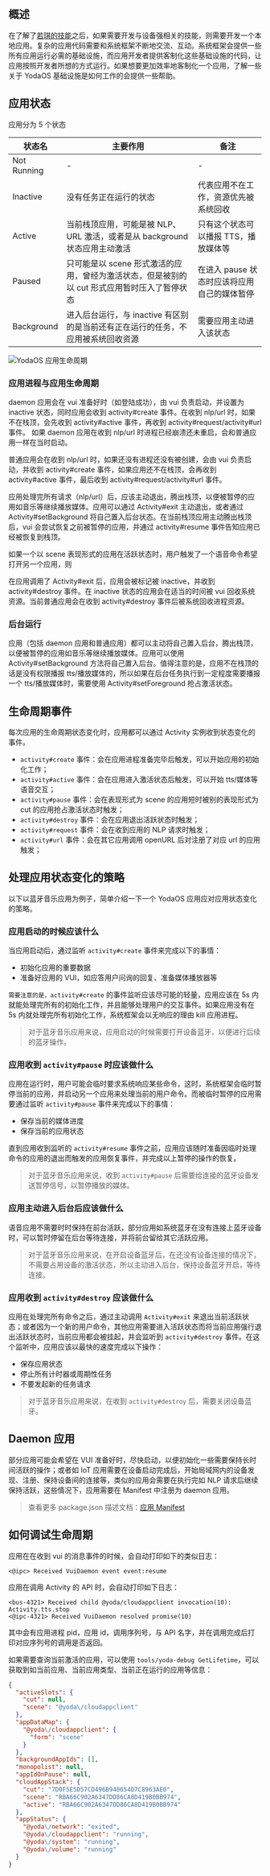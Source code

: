 ## 概述

在了解了[若琪的技能](https://developer.rokid.com/docs/2-RokidDocument/1-SkillsKit/platform-introduction.html)之后，如果需要开发与设备强相关的技能，则需要开发一个本地应用。复杂的应用代码需要和系统框架不断地交流、互动。系统框架会提供一些所有应用运行必需的基础设施，而应用开发者提供客制化这些基础设施的代码，让应用按照开发者所想的方式运行。如果想要更加效率地客制化一个应用，了解一些关于 YodaOS 基础设施是如何工作的会提供一些帮助。

## 应用状态

应用分为 5 个状态

| 状态名 | 主要作用 | 备注 |
| --- | --- | --- |
| Not Running | - | - |
| Inactive | 没有任务正在运行的状态 | 代表应用不在工作，资源优先被系统回收 |
| Active | 当前栈顶应用，可能是被 NLP、URL 激活，或者是从 background 状态应用主动激活 | 只有这个状态可以播报 TTS，播放媒体等 |
| Paused | 只可能是以 scene 形式激活的应用，曾经为激活状态，但是被别的以 cut 形式应用暂时压入了暂停状态 | 在进入 pause 状态时应该将应用自己的媒体暂停 |
| Background | 进入后台运行，与 inactive 有区别的是当前还有正在运行的任务，不应用被系统回收资源 | 需要应用主动进入该状态 |

![YodaOS 应用生命周期](../asset/YodaOS-App-Life-Cycle.jpg)


### 应用进程与应用生命周期
daemon 应用会在 vui 准备好时（如登陆成功），由 vui 负责启动，并设置为 inactive 状态，同时应用会收到 activity#create 事件。在收到 nlp/url 时，如果不在栈顶，会先收到 activity#active 事件，再收到 activity#request/activity#url 事件。
如果 daemon 应用在收到 nlp/url 时进程已经崩溃还未重启，会和普通应用一样在当时启动。

普通应用会在收到 nlp/url 时，如果还没有进程还没有被创建，会由 vui 负责启动，并收到 activity#create 事件，如果应用还不在栈顶，会再收到 activity#active 事件，最后收到 activity#request/activity#url 事件。

应用处理完所有请求（nlp/url）后，应该主动退出，腾出栈顶，以便被暂停的应用如音乐等继续播放媒体。应用可以通过 Activity#exit 主动退出，或者通过 Activity#setBackground 将自己置入后台状态。在当前栈顶应用主动腾出栈顶后，vui 会尝试恢复之前被暂停的应用，并通过 activity#resume 事件告知应用已经被恢复到栈顶。

如果一个以 scene 表现形式的应用在活跃状态时，用户触发了一个语音命令希望打开另一个应用，则

在应用调用了 Activity#exit 后，应用会被标记被 inactive，并收到 activity#destroy 事件。在 inactive 状态的应用会在适当的时间被 vui 回收系统资源。当前普通应用会在收到 activity#destroy 事件后被系统回收进程资源。

### 后台运行
应用（包括 daemon 应用和普通应用）都可以主动将自己置入后台，腾出栈顶，以便被暂停的应用如音乐等继续播放媒体。应用可以使用 Activity#setBackground 方法将自己置入后台。值得注意的是，应用不在栈顶的话是没有权限播报 tts/播放媒体的，所以如果在后台任务执行到一定程度需要播报一个 tts/播放媒体时，需要使用 Activity#setForeground 抢占激活状态。


## 生命周期事件

每次应用的生命周期状态变化时，应用都可以通过 Activity 实例收到状态变化的事件。

- `activity#create` 事件：会在应用进程准备完毕后触发，可以开始应用的初始化工作；
- `activity#active` 事件：会在应用进入激活状态后触发，可以开始 tts/媒体等语音交互；
- `activity#pause` 事件：会在表现形式为 scene 的应用短时被别的表现形式为 cut 的应用抢占激活状态时触发；
- `activity#destroy` 事件：会在应用退出活跃状态时触发；
- `activity#request` 事件：会在收到应用的 NLP 请求时触发；
- `activity#url` 事件：会在其它应用调用 openURL 后对注册了对应 url 的应用触发；

## 处理应用状态变化的策略

以下以蓝牙音乐应用为例子，简单介绍一下一个 YodaOS 应用应对应用状态变化的策略。

### 应用启动的时候应该什么

当应用启动后，通过监听 `activity#create` 事件来完成以下的事情：

- 初始化应用的重要数据
- 准备好应用的 VUI，如应答用户问询的回复、准备媒体播放器等

`需要注意的是，activity#create` 的事件监听应该尽可能的轻量，应用应该在 5s 内就能处理完所有的初始化工作，并且能够处理用户的交互事件。如果应用没有在 5s 内就处理完所有初始化工作，系统框架会以无响应的理由 kill 应用进程。

> 对于蓝牙音乐应用来说，应用启动的时候需要打开设备蓝牙，以便进行后续的蓝牙操作。

### 应用收到 `activity#pause` 时应该做什么

应用在运行时，用户可能会临时要求系统响应某些命令，这时，系统框架会临时暂停当前的应用，并启动另一个应用来处理当前的用户命令。而被临时暂停的应用需要通过监听 `activity#pause` 事件来完成以下的事情：

- 保存当前的媒体进度
- 保存当前的应用状态

直到应用收到监听的 `activity#resume` 事件之前，应用应该随时准备因临时处理命令的应用的退出而触发的应用恢复事件，并完成以上暂停的操作的恢复。

> 对于蓝牙音乐应用来说，收到 `activity#pause` 后需要给连接的蓝牙设备发送暂停信号，以暂停播放的媒体。

### 应用主动进入后台后应该做什么

语音应用不需要时时保持在前台活跃，部分应用如系统蓝牙在没有连接上蓝牙设备时，可以暂时停留在后台等待连接，并将前台留给其它活跃应用。

> 对于蓝牙音乐应用来说，在开启设备蓝牙后，在还没有设备连接的情况下，不需要占用设备的激活状态，所以主动进入后台，保持设备蓝牙开启，等待连接。

### 应用收到 `activity#destroy` 应该做什么

应用在处理完所有命令之后，通过主动调用 `Activity#exit` 来退出当前活跃状态；或者因为一个新的用户命令，其他应用需要进入活跃状态而将当前应用强行退出活跃状态时，当前应用都会被挂起，并会监听到 `activity#destroy` 事件。在这个监听中，应用应该以最快的速度完成以下操作：

- 保存应用状态
- 停止所有计时器或周期性任务
- 不要发起新的任务请求

> 对于蓝牙音乐应用来说，在收到 `activity#destroy` 后，需要关闭设备蓝牙。

## Daemon 应用

部分应用可能会希望在 VUI 准备好时，尽快启动，以便初始化一些需要保持长时间活跃的操作；或者如 IoT 应用需要在设备启动完成后，开始局域网内的设备发现、注册、保持设备间的连接等，类似的应用会需要在执行完如 NLP 请求后继续保持活跃，这些情况下，应用需要在 Manifest 中注册为 daemon 应用。

> 查看更多 package.json 描述文档：[应用 Manifest](./04-app-manifest.md)

## 如何调试生命周期

应用在在收到 vui 的消息事件的时候，会自动打印如下的类似日志：
```
<@ipc> Received VuiDaemon event event:resume
```

应用在调用 Activity 的 API 时，会自动打印如下日志：
```
<bus-4321> Received child @yoda/cloudappclient invocation(10): Activity.tts.stop
<@ipc-4321> Received VuiDaemon resolved promise(10)
```
其中会有应用进程 pid，应用 id，调用序列号，与 API 名字，并在调用完成后打印对应序列号的调用是否返回。

如果需要查询当前激活的应用，可以使用 `tools/yoda-debug GetLifetime`，可以获取到如当前应用、当前应用类型、当前正在运行的应用等信息：
```json
{
  "activeSlots": {
    "cut": null,
    "scene": "@yoda\/cloudappclient"
  },
  "appDataMap": {
    "@yoda\/cloudappclient": {
      "form": "scene"
    }
  },
  "backgroundAppIds": [],
  "monopolist": null,
  "appIdOnPause": null,
  "cloudAppStack": {
    "cut": "7D0F5E5D57CD496B940654D7C8963AE0",
    "scene": "RBA66C902A6347DD86CA8D419B0BB974",
    "active": "RBA66C902A6347DD86CA8D419B0BB974"
  },
  "appStatus": {
    "@yoda\/network": "exited",
    "@yoda\/cloudappclient": "running",
    "@yoda\/system": "running",
    "@yoda\/volume": "running"
  }
}
```

<!--
## 应用开发常见问题

### tts/multimedia 需要应用为当前激活应用
前一个 NLP 还未处理完时，下一个 NLP 已经进入，而如果前一个 NLP 包含一个 tts，通常写法如下面这个场景，容易造成下一个 NLP 无法播报：

```javascript
module.exports = activity => {
  activity.on('request', nlp => {
    activity.tts.speak('泥猴')
      .then(() => activity.exit())
  })
})
```
-->
